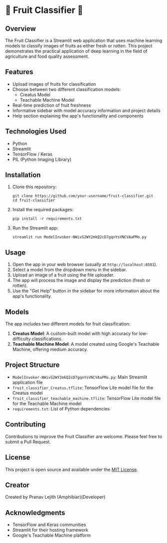 # 🍎 Fruit Classifier 🥭

## Overview

The Fruit Classifier is a Streamlit web application that uses machine learning models to classify images of fruits as either fresh or rotten. This project demonstrates the practical application of deep learning in the field of agriculture and food quality assessment.

## Features

- Upload images of fruits for classification
- Choose between two different classification models:
  - Creatus Model
  - Teachable Machine Model
- Real-time prediction of fruit freshness
- Informative sidebar with model accuracy information and project details
- Help section explaining the app's functionality and components

## Technologies Used

- Python
- Streamlit
- TensorFlow / Keras
- PIL (Python Imaging Library)

## Installation

1. Clone this repository:
   ```
   git clone https://github.com/your-username/fruit-classifier.git
   cd fruit-classifier
   ```

2. Install the required packages:
   ```
   pip install -r requirements.txt
   ```

3. Run the Streamlit app:
   ```
   streamlit run ModelInvoker-NWivS2WY2mkQ2cD7gqnYsVNCVAaPMo.py
   ```

## Usage

1. Open the app in your web browser (usually at `http://localhost:8501`).
2. Select a model from the dropdown menu in the sidebar.
3. Upload an image of a fruit using the file uploader.
4. The app will process the image and display the prediction (fresh or rotten).
5. Use the "Get Help" button in the sidebar for more information about the app's functionality.

## Models

The app includes two different models for fruit classification:

1. **Creatus Model**: A custom-built model with high accuracy for low-difficulty classifications.
2. **Teachable Machine Model**: A model created using Google's Teachable Machine, offering medium accuracy.

## Project Structure

- `ModelInvoker-NWivS2WY2mkQ2cD7gqnYsVNCVAaPMo.py`: Main Streamlit application file
- `fruit_classifier_Creatus.tflite`: TensorFlow Lite model file for the Creatus model
- `fruit_classifier_teachable_machine.tflite`: TensorFlow Lite model file for the Teachable Machine model
- `requirements.txt`: List of Python dependencies

## Contributing

Contributions to improve the Fruit Classifier are welcome. Please feel free to submit a Pull Request.

## License

This project is open source and available under the [MIT License](LICENSE).

## Creator

Created by Pranav Lejith (Amphibiar)(Developer)

## Acknowledgments

- TensorFlow and Keras communities
- Streamlit for their hosting framework
- Google's Teachable Machine platform

